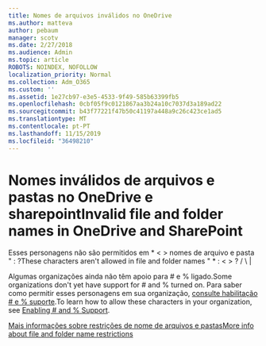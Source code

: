 ```yaml
---
title: Nomes de arquivos inválidos no OneDrive
ms.author: matteva
author: pebaum
manager: scotv
ms.date: 2/27/2018
ms.audience: Admin
ms.topic: article
ROBOTS: NOINDEX, NOFOLLOW
localization_priority: Normal
ms.collection: Adm_O365
ms.custom: ''
ms.assetid: 1e27cb97-e3e5-4533-9f49-585b63399fb5
ms.openlocfilehash: 0cbf05f9c0121867aa3b24a10c7037d3a189ad22
ms.sourcegitcommit: b43f77221f47b50c41197a448a9c26c423ce1ad5
ms.translationtype: MT
ms.contentlocale: pt-PT
ms.lasthandoff: 11/15/2019
ms.locfileid: "36498210"
---
```

# <a name="invalid-file-and-folder-names-in-onedrive-and-sharepoint"></a><span data-ttu-id="38e34-102">Nomes inválidos de arquivos e pastas no OneDrive e sharepoint</span><span class="sxs-lookup"><span data-stu-id="38e34-102">Invalid file and folder names in OneDrive and SharePoint</span></span>

<span data-ttu-id="38e34-103">Esses personagens não são permitidos em \* \< \> nomes de arquivo e pasta " : ?</span><span class="sxs-lookup"><span data-stu-id="38e34-103">These characters aren't allowed in file and folder names " \* : \< \> ?</span></span> <span data-ttu-id="38e34-104">/ \ |</span><span class="sxs-lookup"><span data-stu-id="38e34-104"></span></span> 
  
<span data-ttu-id="38e34-105">Algumas organizações ainda não têm apoio para # e % ligado.</span><span class="sxs-lookup"><span data-stu-id="38e34-105">Some organizations don't yet have support for # and % turned on.</span></span> <span data-ttu-id="38e34-106">Para saber como permitir esses personagens em sua organização, [consulte habilitação # e % suporte](https://go.microsoft.com/fwlink/?linkid=862611).</span><span class="sxs-lookup"><span data-stu-id="38e34-106">To learn how to allow these characters in your organization, see [Enabling # and % Support](https://go.microsoft.com/fwlink/?linkid=862611).</span></span> 
  
[<span data-ttu-id="38e34-107">Mais informações sobre restrições de nome de arquivos e pastas</span><span class="sxs-lookup"><span data-stu-id="38e34-107">More info about file and folder name restrictions</span></span>](https://go.microsoft.com/fwlink/?linkid=866430)
  

